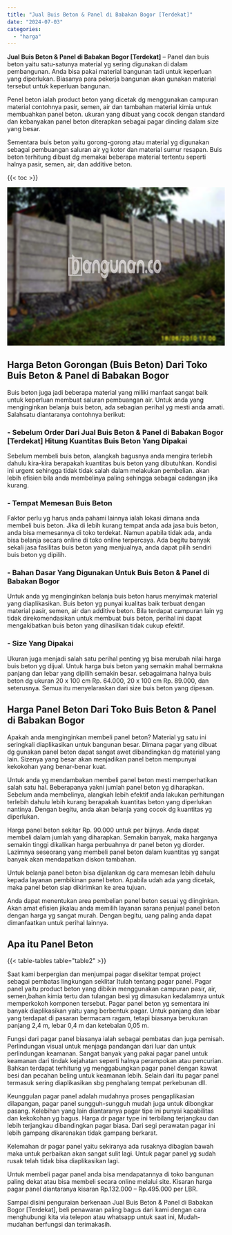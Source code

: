 ```yaml
---
title: "Jual Buis Beton & Panel di Babakan Bogor [Terdekat]"
date: "2024-07-03"
categories: 
  - "harga"
---
```


**Jual Buis Beton & Panel di Babakan Bogor \[Terdekat\]** – Panel dan buis beton yaitu satu-satunya material yg sering digunakan di dalam pembangunan. Anda bisa pakai material bangunan tadi untuk keperluan yang diperlukan. Biasanya para pekerja bangunan akan gunakan material tersebut untuk keperluan bangunan.

Penel beton ialah product beton yang dicetak dg menggunakan campuran material contohnya pasir, semen, air dan tambahan material kimia untuk membuahkan panel beton. ukuran yang dibuat yang cocok dengan standard dan kebanyakan panel beton diterapkan sebagai pagar dinding dalam size yang besar.

Sementara buis beton yaitu gorong-gorong atau material yg digunakan sebagai pembuangan saluran air yg kotor dan material sumur resapan. Buis beton terhitung dibuat dg memakai beberapa material tertentu seperti halnya pasir, semen, air, dan additive beton.

{{< toc >}}

![Jual Buis Beton & Panel di Babakan Bogor [Terdekat]](/images/jual-panel-buis-beton-murah-49.png)

## Harga Beton Gorongan (Buis Beton) Dari Toko Buis Beton & Panel di Babakan Bogor

Buis beton juga jadi beberapa material yang miliki manfaat sangat baik untuk keperluan membuat saluran pembuangan air. Untuk anda yang menginginkan belanja buis beton, ada sebagian perihal yg mesti anda amati. Salahsatu diantaranya contohnya berikut:

### \- Sebelum Order Dari Jual Buis Beton & Panel di Babakan Bogor \[Terdekat\] Hitung Kuantitas Buis Beton Yang Dipakai

Sebelum membeli buis beton, alangkah bagusnya anda mengira terlebih dahulu kira-kira berapakah kuantitas buis beton yang dibutuhkan. Kondisi ini urgent sehingga tidak tidak salah dalam melakukan pembelian. akan lebih efisien bila anda membelinya paling sehingga sebagai cadangan jika kurang.

### \- Tempat Memesan Buis Beton

Faktor perlu yg harus anda pahami lainnya ialah lokasi dimana anda membeli buis beton. Jika di lebih kurang tempat anda ada jasa buis beton, anda bisa memesannya di toko terdekat. Namun apabila tidak ada, anda bisa belanja secara online di toko online terpercaya. Ada begitu banyak sekali jasa fasilitas buis beton yang menjualnya, anda dapat pilih sendiri buis beton yg dipilih.

### \- Bahan Dasar Yang Digunakan Untuk Buis Beton & Panel di Babakan Bogor

Untuk anda yg menginginkan belanja buis beton harus menyimak material yang diaplikasikan. Buis beton yg punyai kualitas baik terbuat dengan material pasir, semen, air dan additive beton. Bila terdapat campuran lain yg tidak direkomendasikan untuk membuat buis beton, perihal ini dapat mengakibatkan buis beton yang dihasilkan tidak cukup efektif.

### \- Size Yang Dipakai

Ukuran juga menjadi salah satu perihal penting yg bisa merubah nilai harga buis beton yg dijual. Untuk harga buis beton yang semakin mahal bermakna panjang dan lebar yang dipilih semakin besar. sebagaimana halnya buis beton dg ukuran 20 x 100 cm Rp. 64.000, 20 x 100 cm Rp. 89.000, dan seterusnya. Semua itu menyelaraskan dari size buis beton yang dipesan.

## Harga Panel Beton Dari Toko Buis Beton & Panel di Babakan Bogor

Apakah anda menginginkan membeli panel beton? Material yg satu ini seringkali diaplikasikan untuk bangunan besar. Dimana pagar yang dibuat dg gunakan panel beton dapat sangat awet dibandingkan dg material yang lain. Sizenya yang besar akan menjadikan panel beton mempunyai kekokohan yang benar-benar kuat.

Untuk anda yg mendambakan membeli panel beton mesti memperhatikan salah satu hal. Beberapanya yakni jumlah panel beton yg diharapkan. Sebelum anda membelinya, alangkah lebih efektif anda lakukan perhitungan terlebih dahulu lebih kurang berapakah kuantitas beton yang diperlukan nantinya. Dengan begitu, anda akan belanja yang cocok dg kuantitas yg diperlukan.

Harga panel beton sekitar Rp. 90.000 untuk per bijinya. Anda dapat membeli dalam jumlah yang diharapkan. Semakin banyak, maka harganya semakin tinggi dikalikan harga perbuahnya dr panel beton yg diorder. Lazimnya seseorang yang membeli panel beton dalam kuantitas yg sangat banyak akan mendapatkan diskon tambahan.

Untuk belanja panel beton bisa dijalankan dg cara memesan lebih dahulu kepada layanan pembikinan panel beton. Apabila udah ada yang dicetak, maka panel beton siap dikirimkan ke area tujuan.

Anda dapat menentukan area pembelian panel beton sesuai yg diinginkan. Akan amat efisien jikalau anda memilih layanan sarana penjual panel beton dengan harga yg sangat murah. Dengan begitu, uang paling anda dapat dimanfaatkan untuk perihal lainnya.

## Apa itu Panel Beton

{{< table-tables table="table2" >}}

Saat kami berpergian dan menjumpai pagar disekitar tempat project sebagai pembatas lingkungan seklitar Itulah tentang pagar panel. Pagar panel yaitu product beton yang dibikin menggunakan campuran pasir, air, semen,bahan kimia tertu dan tulangan besi yg dimasukan kedalamnya untuk memperkokoh komponen tersebut. Pagar panel beton yg sementara ini banyak diaplikasikan yaitu yang berbentuk pagar. Untuk panjang dan lebar yang terdapat di pasaran bermacam ragam, tetapi biasanya berukuran panjang 2,4 m, lebar 0,4 m dan ketebalan 0,05 m.

Fungsi dari pagar panel biasanya ialah sebagai pembatas dan juga pemisah. Perlindungan visual untuk menjaga pandangan dari luar dan untuk perlindungan keamanan. Sangat banyak yang pakai pagar panel untuk keamanan dari tindak kejahatan seperti halnya perampokan atau pencurian. Bahkan terdapat terhitung yg menggabungkan pagar panel dengan kawat besi dan pecahan beling untuk keamanan lebih. Selain dari itu pagar panel termasuk sering diaplikasikan sbg penghalang tempat perkebunan dll.

Keunggulan pagar panel adalah mudahnya proses pengaplikasian dilapangan, pagar panel sungguh-sungguh mudah juga untuk dibongkar pasang. Kelebihan yang lain diantaranya pagar tipe ini punyai kapabilitas dan kekokohan yg bagus. Harga dr pagar type ini terbilang terjangkau dan lebih terjangkau dibandingkan pagar biasa. Dari segi perawatan pagar ini lebih gampang dikarenakan tidak gampang berkarat.

Kelemahan dr pagar panel yaitu sekiranya ada rusaknya dibagian bawah maka untuk perbaikan akan sangat sulit lagi. Untuk pagar panel yg sudah rusak telah tidak bisa diaplikasikan lagi.

Untuk membeli pagar panel anda bisa mendapatannya di toko bangunan paling dekat atau bisa membeli secara online melalui site. Kisaran harga pagar panel diantaranya kisaran Rp.132.000 – Rp.495.000 per LBR.

Sampai disini penguraian berkenaan Jual Buis Beton & Panel di Babakan Bogor \[Terdekat\], beli penawaran paling bagus dari kami dengan cara menghubungi kita via telepon atau whatsapp untuk saat ini, Mudah-mudahan berfungsi dan terimakasih.
